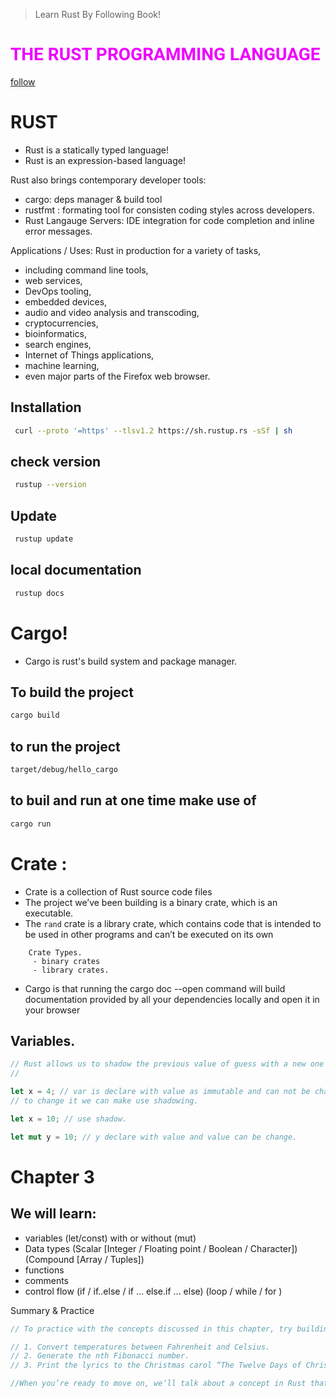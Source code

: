 > Learn Rust By Following Book!

<h1 style="font-family:roboto;text-transform:uppercase;color:#ee00ff;">The Rust Programming Language</h1>


[follow](https://doc.rust-lang.org/book/ch00-00-introduction.html)


# RUST
 - Rust is a statically typed language!
 - Rust is an expression-based language!

Rust also brings contemporary developer tools:
 - cargo: deps manager & build tool
 - rustfmt : formating tool for consisten coding styles across developers.
 - Rust Langauge Servers: IDE integration for code completion and inline error messages.

Applications / Uses: 
  Rust in production for a variety of tasks, 
   - including command line tools, 
   - web services, 
   - DevOps tooling, 
   - embedded devices, 
   - audio and video analysis and transcoding, 
   - cryptocurrencies, 
   - bioinformatics, 
   - search engines, 
   - Internet of Things applications, 
   - machine learning, 
   - even major parts of the Firefox web browser.


## Installation 

```bash
 curl --proto '=https' --tlsv1.2 https://sh.rustup.rs -sSf | sh
```

## check version

```bash
 rustup --version
```
## Update

```bash
 rustup update
```

## local documentation

```bash
 rustup docs
```


# Cargo!
 - Cargo is rust's build system and package manager.

## To build the project
```bash
cargo build
```

## to run the project
```bash
target/debug/hello_cargo
```

## to buil and run at one time make use of 

```bash
cargo run
```

# Crate : 
   - Crate is a collection of Rust source code files
   - The project we’ve been building is a binary crate, which is an executable. 
   - The `rand` crate is a library crate, which contains code that is intended to be used in other programs and can’t be executed on its own

```
    Crate Types.
     - binary crates
     - library crates.

```

   - Cargo is that running the cargo doc --open command will build documentation provided by all your dependencies locally and open it in your browser

## Variables.
```rust
// Rust allows us to shadow the previous value of guess with a new one
// 

let x = 4; // var is declare with value as immutable and can not be changed. 
// to change it we can make use shadowing.

let x = 10; // use shadow.

let mut y = 10; // y declare with value and value can be change.


```

# Chapter 3
We will learn:
-
 - variables (let/const) with or without (mut)
 - Data types (Scalar [Integer / Floating point / Boolean / Character]) (Compound [Array / Tuples])
 - functions 
 - comments 
 - control flow (if / if..else / if ... else.if ... else) (loop / while / for )

Summary & Practice 

```typescript
// To practice with the concepts discussed in this chapter, try building programs to do the following:

// 1. Convert temperatures between Fahrenheit and Celsius.
// 2. Generate the nth Fibonacci number.
// 3. Print the lyrics to the Christmas carol “The Twelve Days of Christmas,” taking advantage of the repetition in the song.

//When you’re ready to move on, we’ll talk about a concept in Rust that doesn’t commonly exist in other programming languages: ownership.
```